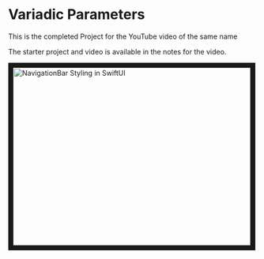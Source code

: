 # Variadic Parameters

This is the completed Project for the YouTube video of the same name

The starter project and video is available in the notes for the video.

<a href="http://www.youtube.com/watch?feature=player_embedded&v=P9KrmrbWUKo
" target="_blank"><img src="http://img.youtube.com/vi/P9KrmrbWUKo/0.jpg" 
alt="NavigationBar Styling in SwiftUI" width="480" height="360" border="10" /></a>

